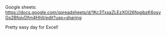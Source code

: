 Google sheets: https://docs.google.com/spreadsheets/d/1Kc3TxsaZLEzXOI26fpgjbzK6osyGs2BfqjvDfm4HhII/edit?usp=sharing

Pretty easy day for Excel!
